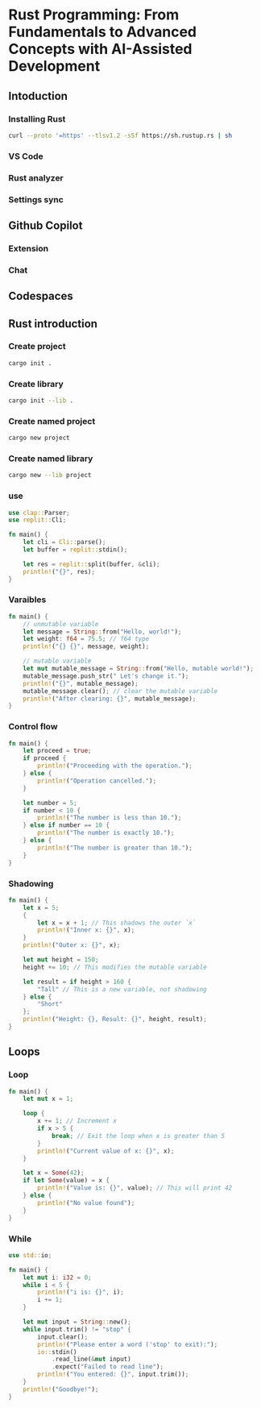 # Rust Programming: From Fundamentals to Advanced Concepts with AI-Assisted Development

## Intoduction

### Installing Rust

```sh
curl --proto '=https' --tlsv1.2 -sSf https://sh.rustup.rs | sh
```

### VS Code

### Rust analyzer

### Settings sync

## Github Copilot

### Extension

### Chat

## Codespaces

## Rust introduction

### Create project

```sh 
cargo init .
```

### Create library

```sh
cargo init --lib .
```

### Create named project

```sh
cargo new project
```

### Create named library

```sh
cargo new --lib project
```

### use

```rust
use clap::Parser;
use replit::Cli;

fn main() {
    let cli = Cli::parse();
    let buffer = replit::stdin();

    let res = replit::split(buffer, &cli);
    println!("{}", res);
}
```

### Varaibles

```rust
fn main() {
    // unmutable variable
    let message = String::from("Hello, world!");
    let weight: f64 = 75.5; // f64 type
    println!("{} {}", message, weight);

    // mutable variable
    let mut mutable_message = String::from("Hello, mutable world!");
    mutable_message.push_str(" Let's change it.");
    println!("{}", mutable_message);
    mutable_message.clear(); // clear the mutable variable
    println!("After clearing: {}", mutable_message);
}
```

### Control flow

```rust
fn main() {
    let proceed = true;
    if proceed {
        println!("Proceeding with the operation.");
    } else {
        println!("Operation cancelled.");
    }

    let number = 5;
    if number < 10 {
        println!("The number is less than 10.");
    } else if number == 10 {
        println!("The number is exactly 10.");
    } else {
        println!("The number is greater than 10.");
    }
}
```

### Shadowing

```rust
fn main() {
    let x = 5;
    {
        let x = x + 1; // This shadows the outer `x`
        println!("Inner x: {}", x);
    }
    println!("Outer x: {}", x);

    let mut height = 150;
    height += 10; // This modifies the mutable variable

    let result = if height > 160 {
        "Tall" // This is a new variable, not shadowing
    } else {
        "Short"
    };
    println!("Height: {}, Result: {}", height, result);
}
```

## Loops

### Loop

```rust
fn main() {
    let mut x = 1;

    loop {
        x += 1; // Increment x
        if x > 5 {
            break; // Exit the loop when x is greater than 5
        }
        println!("Current value of x: {}", x);
    }

    let x = Some(42);
    if let Some(value) = x {
        println!("Value is: {}", value); // This will print 42
    } else {
        println!("No value found");
    }
}
```

### While

```rust
use std::io;

fn main() {
    let mut i: i32 = 0;
    while i < 5 {
        println!("i is: {}", i);
        i += 1;
    }

    let mut input = String::new();
    while input.trim() != "stop" {
        input.clear();
        println!("Please enter a word ('stop' to exit):");
        io::stdin()
            .read_line(&mut input)
            .expect("Failed to read line");
        println!("You entered: {}", input.trim());
    }
    println!("Goodbye!");
}
```